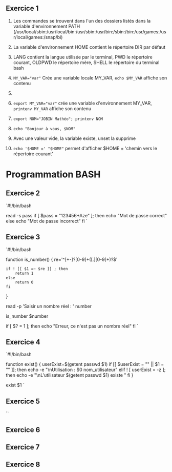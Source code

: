 ## Exercice 1

1. Les commandes se trouvent dans l'un des dossiers listés dans la variable d'environnement PATH (/usr/local/sbin:/usr/local/bin:/usr/sbin:/usr/bin:/sbin:/bin:/usr/games:/usr/local/games:/snap/bi)

2. La variable d'environnement HOME contient le répertoire DIR par défaut

3. LANG contient la langue utilisée par le terminal, PWD le répertoire courant, OLDPWD le répertoire mère, SHELL le répertoire du terminal bash

4. `MY_VAR="var"` Crée une variable locale MY_VAR, `echo $MY_VAR` affiche son contenu

5. 

6. `export MY_VAR="var"` crée une variable d'environnement MY_VAR, `printenv MY_VAR` affiche son contenu

7. `export NOM="JOBIN Mathéo"; printenv NOM`

8. `echo "Bonjour à vous, $NOM"`

9. Avec une valeur vide, la variable existe, unset la supprime

10. `echo '$HOME =' "$HOME"` permet d'afficher $HOME = 'chemin vers le répertoire courant'

# Programmation BASH
## Exercice 2
`#!/bin/bash

read -s pass
if [ $pass = "123456+Aze" ]; then
	echo "Mot de passe correct"
else 
	echo "Mot de passe incorrect"
fi
`

## Exercice 3
`#!/bin/bash

function is_number()
{
	re='^[+-]?[0-9]+([.][0-9]+)?$'

	if ! [[ $1 =~ $re ]] ; then
		return 1
	else
		return 0
	fi
}

read -p 'Saisir un nombre réel : ' number

is_number $number

if [ $? = 1 ]; then
	echo "Erreur, ce n'est pas un nombre réel"
fi
`

## Exercice 4
`#!/bin/bash

function exist()
{
	userExist=$(getent passwd $1)
	if [[ $userExist = "" || $1 = "" ]]; then
		echo -e "\nUtilisation : $0 nom_utilisateur"
	elif ! [ userExist = -z ]; then
		echo -e "\nL'utilisateur $(getent passwd $1) existe "
	fi
}

exist $1
`

## Exercice 5
``

## Exercice 6

## Exercice 7

## Exercice 8
